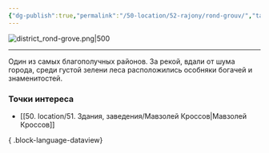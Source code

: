 ```yaml
---
{"dg-publish":true,"permalink":"/50-location/52-rajony/rond-grouv/","tags":["локация/район"]}
---
```


![district_rond-grove.png|500](/img/user/90.%20files/district_rond-grove.png)
***
Один из самых благополучных районов. За рекой, вдали от шума города, среди густой зелени леса расположились особняки богачей и знаменитостей. 
### Точки интереса
- [[50. location/51. Здания, заведения/Мавзолей Кроссов\|Мавзолей Кроссов]]

{ .block-language-dataview}